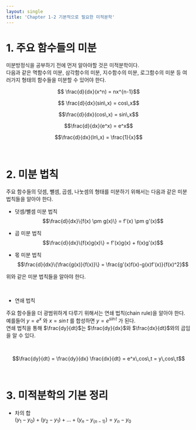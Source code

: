 ```yaml
---
layout: single
title: 'Chapter 1-2 기본적으로 필요한 미적분학'
---
```


# 1. 주요 함수들의 미분

미분방정식을 공부하기 전에 먼저 알아야할 것은 미적분학이다.  
다음과 같은 멱함수의 미분, 삼각함수의 미분, 지수함수의 미분, 로그함수의 미분 등 여러가지 형태의 함수들을 미분할 수 있어야 한다.  
   
$$ \frac{d}{dx}(x^n) = nx^{n-1}$$       

$$ \frac{d}{dx}(sin\,x) = cos\,x$$      

$$\frac{d}{dx}(cos\,x) = sin\,x$$      

$$\frac{d}{dx}(e^x) = e^x$$            

$$\frac{d}{dx}(ln\,x) = \frac{1}{x}$$  


<br/>

# 2. 미분 법칙

주요 함수들의 덧셈, 뺼셈, 곱셈, 나눗셈의 형태를 미분하기 위해서는 다음과 같은 미분 법칙들을 알아야 한다.

- 덧셈/뺼셈 미분 법칙 
$$\frac{d}{dx}\{f(x) \pm g(x)\} = f'(x) \pm g'(x)$$

- 곱 미분 법칙   
$$\frac{d}{dx}\{f(x)g(x)\} = f'(x)g(x) + f(x)g'(x)$$

- 몫 미분 법칙 
$$\frac{d}{dx}\{\frac{g(x)}{f(x)}\} = \frac{g'(x)f(x)-g(x)f'(x)}{f(x)^2}$$

위와 같은 미분 법칙들을 알아야 한다.

<br>

- 연쇄 법칙
  
주요 함수들을 더 광범위하게 다루기 위해서는 연쇄 법칙(chain rule)을 알아야 한다.
예를들어 $y = e^x$ 와 $x = sin\, t$ 를 합성하면 $y = e^{sin \, t}$ 가 된다.   
연쇄 법칙을 통해 $\frac{dy}{dt}$는 $\frac{dy}{dx}$와 $\frac{dx}{dt}$와의 곱임을 알 수 있다. 

<br>

$$\frac{dy}{dt} = \frac{dy}{dx} \frac{dx}{dt} = e^x\,cos\,t = y\,cos\,t$$

<br>

# 3. 미적분학의 기본 정리

- 차의 합 <br>
$(y_1 - y_0) + (y_2 - y_1) + ... + (y_n - y_(n-1)) = y_n - y_0$